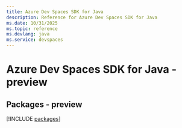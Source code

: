 ```yaml
---
title: Azure Dev Spaces SDK for Java
description: Reference for Azure Dev Spaces SDK for Java
ms.date: 10/31/2025
ms.topic: reference
ms.devlang: java
ms.service: devspaces
---
```

# Azure Dev Spaces SDK for Java - preview
## Packages - preview
[!INCLUDE [packages](dev-spaces-index.md)]